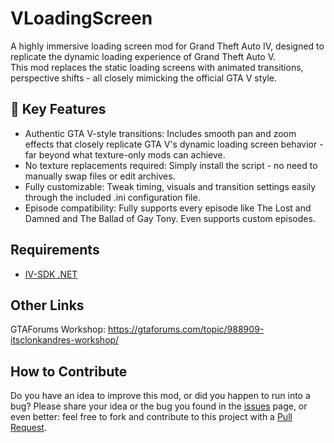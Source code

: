 # VLoadingScreen
A highly immersive loading screen mod for Grand Theft Auto IV, designed to replicate the dynamic loading experience of Grand Theft Auto V.  
This mod replaces the static loading screens with animated transitions, perspective shifts  - all closely mimicking the official GTA V style.

## 🔧 Key Features
- Authentic GTA V-style transitions: Includes smooth pan and zoom effects that closely replicate GTA V's dynamic loading screen behavior - far beyond what texture-only mods can achieve.
- No texture replacements required: Simply install the script - no need to manually swap files or edit archives.
- Fully customizable: Tweak timing, visuals and transition settings easily through the included .ini configuration file.
- Episode compatibility: Fully supports every episode like The Lost and Damned and The Ballad of Gay Tony. Even supports custom episodes.

## Requirements
- [IV-SDK .NET](https://github.com/ClonkAndre/IV-SDK-DotNet)

## Other Links
GTAForums Workshop: https://gtaforums.com/topic/988909-itsclonkandres-workshop/

## How to Contribute
Do you have an idea to improve this mod, or did you happen to run into a bug? Please share your idea or the bug you found in the [issues](https://github.com/ClonkAndre/VLoadingScreen/issues) page, or even better: feel free to fork and contribute to this project with a [Pull Request](https://github.com/ClonkAndre/VLoadingScreen/pulls).
